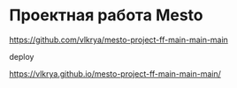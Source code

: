 # Проектная работа Mesto

https://github.com/vlkrya/mesto-project-ff-main-main-main

deploy

https://vlkrya.github.io/mesto-project-ff-main-main-main/
